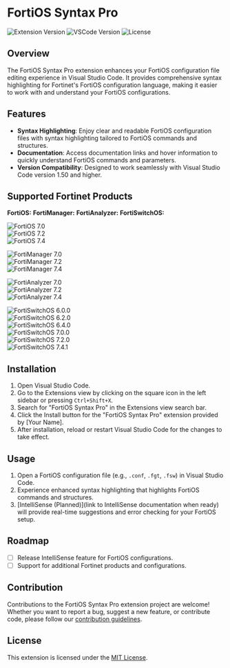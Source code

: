# FortiOS Syntax Pro

![Extension Version](https://img.shields.io/badge/version-0.0.1-blue.svg)
![VSCode Version](https://img.shields.io/badge/VS%20Code-1.50+-orange.svg)
![License](https://img.shields.io/badge/license-MIT-green.svg)

## Overview

The FortiOS Syntax Pro extension enhances your FortiOS configuration file editing experience in Visual Studio Code. It provides comprehensive syntax highlighting for Fortinet's FortiOS configuration language, making it easier to work with and understand your FortiOS configurations.

## Features

- **Syntax Highlighting**: Enjoy clear and readable FortiOS configuration files with syntax highlighting tailored to FortiOS commands and structures.
- **Documentation**: Access documentation links and hover information to quickly understand FortiOS commands and parameters.
- **Version Compatibility**: Designed to work seamlessly with Visual Studio Code version 1.50 and higher.

## Supported Fortinet Products

**FortiOS:**
**FortiManager:**
**FortiAnalyzer:**
**FortiSwitchOS:**

![FortiOS 7.0](https://img.shields.io/badge/FortiOS-7.0.0-Red.svg)  
![FortiOS 7.2](https://img.shields.io/badge/FortiOS-7.2.0-Red.svg)  
![FortiOS 7.4](https://img.shields.io/badge/FortiOS-7.4.1-Red.svg)

![FortiManager 7.0](https://img.shields.io/badge/FortiManager-7.0.0-Red.svg)  
![FortiManager 7.2](https://img.shields.io/badge/FortiManager-7.2.0-Red.svg)  
![FortiManager 7.4](https://img.shields.io/badge/FortiManager-7.4.0-Red.svg)

![FortiAnalyzer 7.0](https://img.shields.io/badge/FortiAnalyzer-7.0.0-Red.svg)  
![FortiAnalyzer 7.2](https://img.shields.io/badge/FortiAnalyzer-7.2.0-Red.svg)  
![FortiAnalyzer 7.4](https://img.shields.io/badge/FortiAnalyzer-7.4.0-Red.svg)

![FortiSwitchOS 6.0.0](https://img.shields.io/badge/FortiSwitchOS-6.0.0-Red.svg)  
![FortiSwitchOS 6.2.0](https://img.shields.io/badge/FortiSwitchOS-6.2.0-Red.svg)  
![FortiSwitchOS 6.4.0](https://img.shields.io/badge/FortiSwitchOS-6.4.0-Red.svg)  
![FortiSwitchOS 7.0.0](https://img.shields.io/badge/FortiSwitchOS-7.0.0-Red.svg)  
![FortiSwitchOS 7.2.0](https://img.shields.io/badge/FortiSwitchOS-7.2.0-Red.svg)  
![FortiSwitchOS 7.4.1](https://img.shields.io/badge/FortiSwitchOS-7.4.1-Red.svg)


## Installation

1. Open Visual Studio Code.
2. Go to the Extensions view by clicking on the square icon in the left sidebar or pressing `Ctrl+Shift+X`.
3. Search for "FortiOS Syntax Pro" in the Extensions view search bar.
4. Click the Install button for the "FortiOS Syntax Pro" extension provided by [Your Name].
5. After installation, reload or restart Visual Studio Code for the changes to take effect.

## Usage

1. Open a FortiOS configuration file (e.g., `.conf`, `.fgt`, `.fsw`) in Visual Studio Code.
2. Experience enhanced syntax highlighting that highlights FortiOS commands and structures.
3. [IntelliSense (Planned)](link to IntelliSense documentation when ready) will provide real-time suggestions and error checking for your FortiOS setup.

## Roadmap

- [ ] Release IntelliSense feature for FortiOS configurations.
- [ ] Support for additional Fortinet products and configurations.

## Contribution

Contributions to the FortiOS Syntax Pro extension project are welcome! Whether you want to report a bug, suggest a new feature, or contribute code, please follow our [contribution guidelines](CONTRIBUTING.md).

## License

This extension is licensed under the [MIT License](LICENSE).